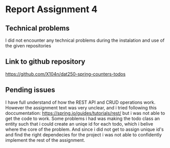 # Report Assignment 4

## Technical problems

I did not encounter any technical problems during the instalation and use of the given repositories

## Link to github repository

https://github.com/X104n/dat250-spring-counters-todos

## Pending issues

I have full understand of how the REST API and CRUD operations work. However the assignment text was very unclear, and i tried following this doccumentation: https://spring.io/guides/tutorials/rest/ but i was not able to get the code to work. Some problems i had was making the todo class an entity such that i could create an uniqe id for each todo, which i belive where the core of the problem. And since i did not get to assign unique id's and find the right dependecies for the project i was not able to confidently implement the rest of the assignment.